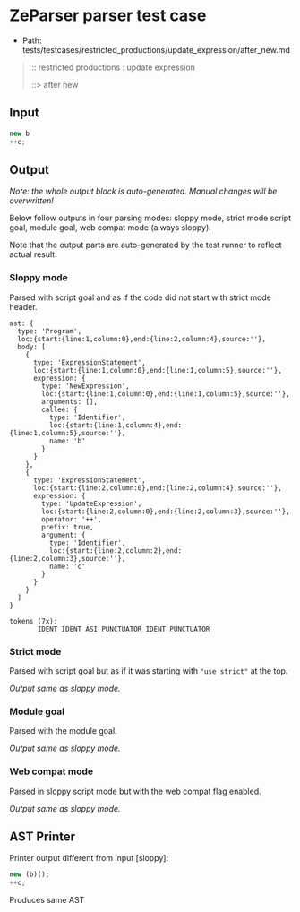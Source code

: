 # ZeParser parser test case

- Path: tests/testcases/restricted_productions/update_expression/after_new.md

> :: restricted productions : update expression
>
> ::> after new

## Input

`````js
new b
++c;
`````

## Output

_Note: the whole output block is auto-generated. Manual changes will be overwritten!_

Below follow outputs in four parsing modes: sloppy mode, strict mode script goal, module goal, web compat mode (always sloppy).

Note that the output parts are auto-generated by the test runner to reflect actual result.

### Sloppy mode

Parsed with script goal and as if the code did not start with strict mode header.

`````
ast: {
  type: 'Program',
  loc:{start:{line:1,column:0},end:{line:2,column:4},source:''},
  body: [
    {
      type: 'ExpressionStatement',
      loc:{start:{line:1,column:0},end:{line:1,column:5},source:''},
      expression: {
        type: 'NewExpression',
        loc:{start:{line:1,column:0},end:{line:1,column:5},source:''},
        arguments: [],
        callee: {
          type: 'Identifier',
          loc:{start:{line:1,column:4},end:{line:1,column:5},source:''},
          name: 'b'
        }
      }
    },
    {
      type: 'ExpressionStatement',
      loc:{start:{line:2,column:0},end:{line:2,column:4},source:''},
      expression: {
        type: 'UpdateExpression',
        loc:{start:{line:2,column:0},end:{line:2,column:3},source:''},
        operator: '++',
        prefix: true,
        argument: {
          type: 'Identifier',
          loc:{start:{line:2,column:2},end:{line:2,column:3},source:''},
          name: 'c'
        }
      }
    }
  ]
}

tokens (7x):
       IDENT IDENT ASI PUNCTUATOR IDENT PUNCTUATOR
`````

### Strict mode

Parsed with script goal but as if it was starting with `"use strict"` at the top.

_Output same as sloppy mode._

### Module goal

Parsed with the module goal.

_Output same as sloppy mode._

### Web compat mode

Parsed in sloppy script mode but with the web compat flag enabled.

_Output same as sloppy mode._

## AST Printer

Printer output different from input [sloppy]:

````js
new (b)();
++c;
````

Produces same AST
